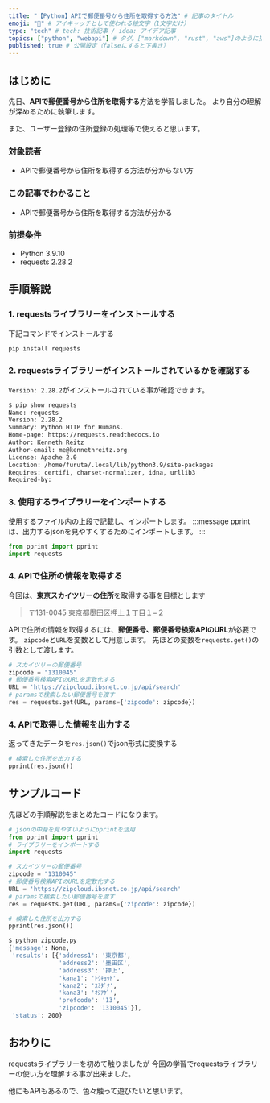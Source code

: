 ```yaml
---
title: "【Python】APIで郵便番号から住所を取得する方法" # 記事のタイトル
emoji: "🥝" # アイキャッチとして使われる絵文字（1文字だけ）
type: "tech" # tech: 技術記事 / idea: アイデア記事
topics: ["python", "webapi"] # タグ。["markdown", "rust", "aws"]のように指定する
published: true # 公開設定（falseにすると下書き）
---
```

## はじめに
先日、**APIで郵便番号から住所を取得する**方法を学習しました。
より自分の理解が深めるために執筆します。

また、ユーザー登録の住所登録の処理等で使えると思います。

### 対象読者
- APIで郵便番号から住所を取得する方法が分からない方

### この記事でわかること
- APIで郵便番号から住所を取得する方法が分かる


### 前提条件
- Python 3.9.10
- requests 2.28.2

## 手順解説
### 1. requestsライブラリーをインストールする
下記コマンドでインストールする
```bash
pip install requests
```
### 2. requestsライブラリーがインストールされているかを確認する
`Version: 2.28.2`がインストールされている事が確認できます。
```bash
$ pip show requests
Name: requests
Version: 2.28.2
Summary: Python HTTP for Humans.
Home-page: https://requests.readthedocs.io
Author: Kenneth Reitz
Author-email: me@kennethreitz.org
License: Apache 2.0
Location: /home/furuta/.local/lib/python3.9/site-packages
Requires: certifi, charset-normalizer, idna, urllib3
Required-by:
```

### 3. 使用するライブラリーをインポートする
使用するファイル内の上段で記載し、インポートします。
:::message
pprintは、出力するjsonを見やすくするためにインポートします。
:::
```python
from pprint import pprint
import requests
```

### 4. APIで住所の情報を取得する
今回は、**東京スカイツリーの住所**を取得する事を目標とします
> 〒131-0045 東京都墨田区押上１丁目１−２

APIで住所の情報を取得するには、**郵便番号、郵便番号検索APIのURL**が必要です。
`zipcode`と`URL`を変数として用意します。
先ほどの変数を`requests.get()`の引数として渡します。
```python
# スカイツリーの郵便番号
zipcode = "1310045"
# 郵便番号検索APIのURLを定数化する
URL = 'https://zipcloud.ibsnet.co.jp/api/search'
# paramsで検索したい郵便番号を渡す
res = requests.get(URL, params={'zipcode': zipcode})
```

### 4. APIで取得した情報を出力する
返ってきたデータを`res.json()`でjson形式に変換する
```python
# 検索した住所を出力する
pprint(res.json())
```
## サンプルコード
先ほどの手順解説をまとめたコードになります。
```python:zipcode.py
# jsonの中身を見やすいようにpprintを活用
from pprint import pprint
# ライブラリーをインポートする
import requests

# スカイツリーの郵便番号
zipcode = "1310045"
# 郵便番号検索APIのURLを定数化する
URL = 'https://zipcloud.ibsnet.co.jp/api/search'
# paramsで検索したい郵便番号を渡す
res = requests.get(URL, params={'zipcode': zipcode})

# 検索した住所を出力する
pprint(res.json())
```

```bash
$ python zipcode.py
{'message': None,
 'results': [{'address1': '東京都',
              'address2': '墨田区',
              'address3': '押上',
              'kana1': 'ﾄｳｷｮｳﾄ',
              'kana2': 'ｽﾐﾀﾞｸ',
              'kana3': 'ｵｼｱｹﾞ',
              'prefcode': '13',
              'zipcode': '1310045'}],
 'status': 200}
```

## おわりに
requestsライブラリーを初めて触りましたが
今回の学習でrequestsライブラリーの使い方を理解する事が出来ました。

他にもAPIもあるので、色々触って遊びたいと思います。

